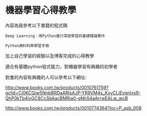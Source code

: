 # 機器學習心得教學

內容為我參考以下書籍的程式碼

    Deep Learning：用Python進行深度學習的基礎理論實作
  
    Python資料科學學習手冊

加上自己學習的經驗以及博客完成的心得教學

適合有基礎python程式能力，對機器學習有興趣的初學者

對書的內容有興趣的人可以參考以下網址:

http://www.books.com.tw/products/0010761759?gclid=Cj0KCQjw5NnbBRDaARIsAJP-YR9VM4s_KxyCLiEvqnIxs9-QhP0kTb4lyGC8CcSbAacBMRia0-gNhS4aArrwEALw_wcB

http://www.books.com.tw/products/0010774364?loc=P_asb_008
